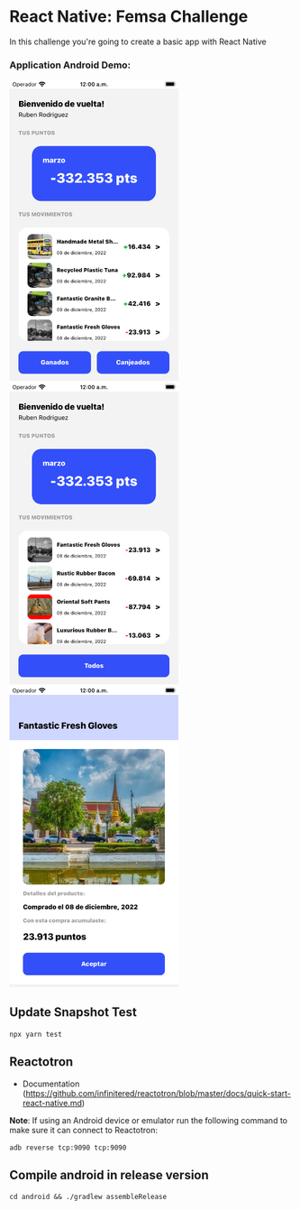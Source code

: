 # React Native: Femsa Challenge

In this challenge you're going to create a basic app with React Native


### Application Android Demo:

<img src="/screenshot/screensht1.png" width=300 /> <img src="/screenshot/screensht2.png" width=300 /> <img src="/screenshot/screensht3.png" width=300 />


## Update Snapshot Test

```
npx yarn test
```

## Reactotron

- Documentation (https://github.com/infinitered/reactotron/blob/master/docs/quick-start-react-native.md)

**Note**: If using an Android device or emulator run the following command to make sure it can connect to Reactotron:

```
adb reverse tcp:9090 tcp:9090
```

## Compile android in release version

```
cd android && ./gradlew assembleRelease
```
